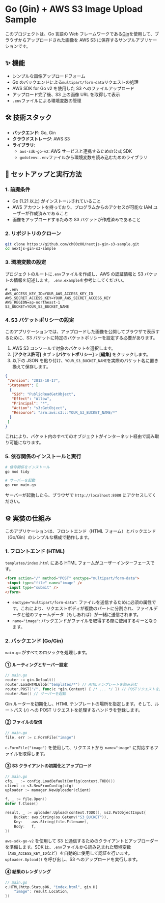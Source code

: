 # Go (Gin) + AWS S3 Image Upload Sample

このプロジェクトは、Go 言語の Web フレームワークである[Gin](https://gin-gonic.com/)を使用して、ブラウザからアップロードされた画像を AWS S3 に保存するサンプルアプリケーションです。

## ✨ 機能

- シンプルな画像アップロードフォーム
- Go のバックエンドによる`multipart/form-data`リクエストの処理
- AWS SDK for Go v2 を使用した S3 へのファイルアップロード
- アップロード完了後、S3 上の画像 URL を取得して表示
- `.env`ファイルによる環境変数の管理

## 🛠️ 技術スタック

- **バックエンド**: Go, Gin
- **クラウドストレージ**: AWS S3
- **ライブラリ**:
  - `aws-sdk-go-v2`: AWS サービスと連携するための公式 SDK
  - `godotenv`: `.env`ファイルから環境変数を読み込むためのライブラリ

## 🚀 セットアップと実行方法

### 1. 前提条件

- Go (1.21 以上) がインストールされていること
- AWS アカウントを持っており、プログラムからのアクセスが可能な IAM ユーザーが作成済みであること
- 画像をアップロードするための S3 バケットが作成済みであること

### 2. リポジトリのクローン

```bash
git clone https://github.com/ch00z00/nextjs-gin-s3-sample.git
cd nextjs-gin-s3-sample
```

### 3. 環境変数の設定

プロジェクトのルートに`.env`ファイルを作成し、AWS の認証情報と S3 バケットの情報を記述します。
`.env.example`を参考にしてください。

```
# .env
AWS_ACCESS_KEY_ID=YOUR_AWS_ACCESS_KEY_ID
AWS_SECRET_ACCESS_KEY=YOUR_AWS_SECRET_ACCESS_KEY
AWS_REGION=ap-northeast-1
S3_BUCKET=YOUR_S3_BUCKET_NAME
```

### 4. S3 バケットポリシーの設定

このアプリケーションでは、アップロードした画像を公開してブラウザで表示するために、S3 バケットに特定のバケットポリシーを設定する必要があります。

1. AWS S3 コンソールで対象のバケットを選択します。
2. **[アクセス許可]** タブ > **[バケットポリシー]** > **[編集]** をクリックします。
3. 以下の JSON を貼り付け、`YOUR_S3_BUCKET_NAME`を実際のバケット名に置き換えて保存します。

```json
{
 "Version": "2012-10-17",
 "Statement": [
  {
   "Sid": "PublicReadGetObject",
   "Effect": "Allow",
   "Principal": "*",
   "Action": "s3:GetObject",
   "Resource": "arn:aws:s3:::YOUR_S3_BUCKET_NAME/*"
  }
 ]
}
```

これにより、バケット内のすべてのオブジェクトがインターネット経由で読み取り可能になります。

### 5. 依存関係のインストールと実行

```bash
# 依存関係をインストール
go mod tidy

# サーバーを起動
go run main.go
```

サーバーが起動したら、ブラウザで `http://localhost:8080` にアクセスしてください。

## ⚙️ 実装の仕組み

このアプリケーションは、フロントエンド（HTML フォーム）とバックエンド（Go/Gin）のシンプルな構成で動作します。

### 1. フロントエンド (HTML)

`templates/index.html` にある HTML フォームがユーザーインターフェースです。

```html
<form action="/" method="POST" enctype="multipart/form-data">
 <input type="file" name="image" />
 <input type="submit" />
</form>
```

- `enctype="multipart/form-data"`: ファイルを送信するために必須の属性です。これにより、リクエストボディが複数のパートに分割され、ファイルデータと他のフォームデータ（もしあれば）が一緒に送信されます。
- `name="image"`: バックエンドがファイルを取得する際に使用するキーとなります。

### 2. バックエンド (Go/Gin)

`main.go` がすべてのロジックを処理します。

#### ① ルーティングとサーバー設定

```go
// main.go
router := gin.Default()
router.LoadHTMLGlob("templates/*") // HTMLテンプレートを読み込む
router.POST("/", func(c *gin.Context) { /* ... */ }) // POSTリクエストを処理
router.Run() // サーバーを起動
```

Gin ルーターを初期化し、HTML テンプレートの場所を指定します。そして、ルートパス (`/`) への POST リクエストを処理するハンドラを登録します。

#### ② ファイルの受信

```go
// main.go
file, err := c.FormFile("image")
```

`c.FormFile("image")` を使用して、リクエストから `name="image"` に対応するファイルを取得します。

#### ③ S3 クライアントの初期化とアップロード

```go
// main.go
cfg, _ := config.LoadDefaultConfig(context.TODO())
client := s3.NewFromConfig(cfg)
uploader := manager.NewUploader(client)

f, _ := file.Open()
defer f.Close()

result, _ := uploader.Upload(context.TODO(), &s3.PutObjectInput{
    Bucket: aws.String(os.Getenv("S3_BUCKET")),
    Key:    aws.String(file.Filename),
    Body:   f,
})
```

`aws-sdk-go-v2` を使用して S3 と通信するためのクライアントとアップローダーを準備します。SDK は、`.env`ファイルから読み込まれた環境変数（`AWS_ACCESS_KEY_ID`など）を自動的に使用して認証を行います。
`uploader.Upload()` を呼び出し、S3 へのアップロードを実行します。

#### ④ 結果のレンダリング

```go
// main.go
c.HTML(http.StatusOK, "index.html", gin.H{
    "image": result.Location,
})
```
